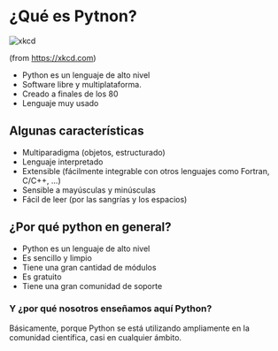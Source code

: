 # ¿Qué es Pytnon?

![xkcd](01-python/python.png)

(from https://xkcd.com)

* Python es un lenguaje de alto nivel
* Software libre y multiplataforma.
* Creado a finales de los 80
* Lenguaje muy usado

## Algunas características

* Multiparadigma (objetos, estructurado) 
* Lenguaje interpretado
* Extensible (fácilmente integrable con otros lenguajes como Fortran, C/C++, ...)
* Sensible a mayúsculas y minúsculas
* Fácil de leer (por las sangrías y los espacios)

## ¿Por qué python en general?

* Python es un lenguaje de alto nivel 
* Es sencillo y limpio
* Tiene una gran cantidad de módulos
* Es gratuito 
* Tiene una gran comunidad de soporte

### Y ¿por qué nosotros enseñamos aquí Python?

Básicamente, porque Python se está utilizando ampliamente en la comunidad científica, casi en cualquier ámbito. 


